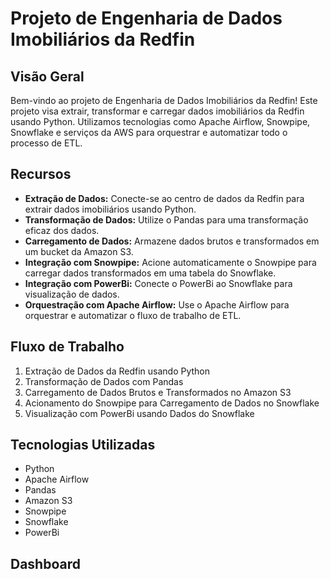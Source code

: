 # Projeto de Engenharia de Dados Imobiliários da Redfin

## Visão Geral

Bem-vindo ao projeto de Engenharia de Dados Imobiliários da Redfin! Este projeto visa extrair, transformar e carregar dados imobiliários da Redfin usando Python. Utilizamos tecnologias como Apache Airflow, Snowpipe, Snowflake e serviços da AWS para orquestrar e automatizar todo o processo de ETL.

## Recursos

- **Extração de Dados:** Conecte-se ao centro de dados da Redfin para extrair dados imobiliários usando Python.
- **Transformação de Dados:** Utilize o Pandas para uma transformação eficaz dos dados.
- **Carregamento de Dados:** Armazene dados brutos e transformados em um bucket da Amazon S3.
- **Integração com Snowpipe:** Acione automaticamente o Snowpipe para carregar dados transformados em uma tabela do Snowflake.
- **Integração com PowerBi:** Conecte o PowerBi ao Snowflake para visualização de dados.
- **Orquestração com Apache Airflow:** Use o Apache Airflow para orquestrar e automatizar o fluxo de trabalho de ETL.

## Fluxo de Trabalho

1. Extração de Dados da Redfin usando Python
2. Transformação de Dados com Pandas
3. Carregamento de Dados Brutos e Transformados no Amazon S3
4. Acionamento do Snowpipe para Carregamento de Dados no Snowflake
5. Visualização com PowerBi usando Dados do Snowflake

## Tecnologias Utilizadas

- Python
- Apache Airflow
- Pandas
- Amazon S3
- Snowpipe
- Snowflake
- PowerBi

## Dashboard

